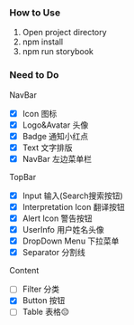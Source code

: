 ### How to Use
1. Open project directory
2. npm install
3. npm run storybook

### Need to Do

NavBar
- [x] Icon 图标
- [x] Logo&Avatar 头像
- [x] Badge 通知小红点
- [x] Text 文字排版
- [x] NavBar 左边菜单栏

TopBar
- [X] Input 输入(Search搜索按钮)
- [X] Interpretation Icon 翻译按钮
- [X] Alert Icon 警告按钮
- [X] UserInfo 用户姓名头像
- [X] DropDown Menu 下拉菜单
- [X] Separator 分割线

Content
- [ ] Filter 分类
- [X] Button 按钮
- [ ] Table 表格😔